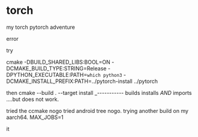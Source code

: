 # torch
my torch pytorch adventure

error

try


cmake -DBUILD_SHARED_LIBS:BOOL=ON -DCMAKE_BUILD_TYPE:STRING=Release -DPYTHON_EXECUTABLE:PATH=`which python3` -DCMAKE_INSTALL_PREFIX:PATH=../pytorch-install ../pytorch




then
cmake --build . --target install
_-----------
builds installs _AND_ imports ....but does not work.

   tried the ccmake nogo
   tried android tree nogo.
   trying another build on my aarch64.  MAX_JOBS=1
   
   it


